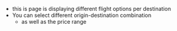 

* this is page is displaying different flight options per destination
* You can select different origin-destination combination
    * as well as the price range